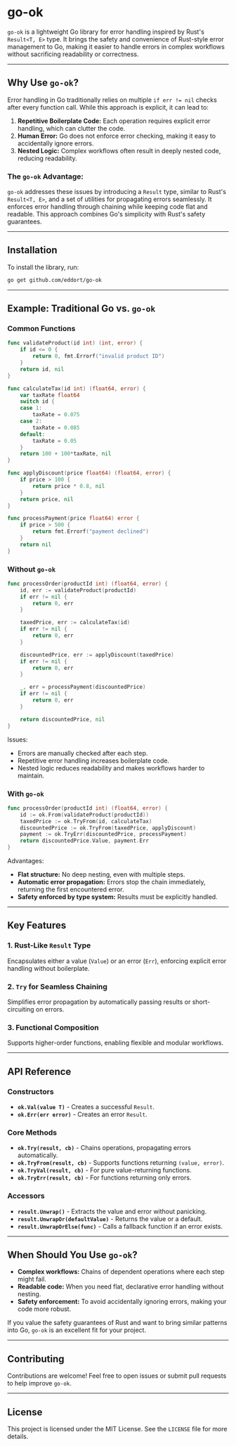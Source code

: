 # go-ok

`go-ok` is a lightweight Go library for error handling inspired by Rust's `Result<T, E>` type. It brings the safety and convenience of Rust-style error management to Go, making it easier to handle errors in complex workflows without sacrificing readability or correctness.

---

## Why Use `go-ok`?

Error handling in Go traditionally relies on multiple `if err != nil` checks after every function call. While this approach is explicit, it can lead to:

1. **Repetitive Boilerplate Code:** Each operation requires explicit error handling, which can clutter the code.
2. **Human Error:** Go does not enforce error checking, making it easy to accidentally ignore errors.
3. **Nested Logic:** Complex workflows often result in deeply nested code, reducing readability.

### The `go-ok` Advantage:

`go-ok` addresses these issues by introducing a `Result` type, similar to Rust's `Result<T, E>`, and a set of utilities for propagating errors seamlessly. It enforces error handling through chaining while keeping code flat and readable. This approach combines Go's simplicity with Rust's safety guarantees.

---

## Installation

To install the library, run:

```bash
go get github.com/eddort/go-ok
```

---

## Example: Traditional Go vs. `go-ok`

### Common Functions

```go
func validateProduct(id int) (int, error) {
    if id <= 0 {
        return 0, fmt.Errorf("invalid product ID")
    }
    return id, nil
}

func calculateTax(id int) (float64, error) {
    var taxRate float64
    switch id {
    case 1:
        taxRate = 0.075
    case 2:
        taxRate = 0.085
    default:
        taxRate = 0.05
    }
    return 100 + 100*taxRate, nil
}

func applyDiscount(price float64) (float64, error) {
    if price > 100 {
        return price * 0.8, nil
    }
    return price, nil
}

func processPayment(price float64) error {
    if price > 500 {
        return fmt.Errorf("payment declined")
    }
    return nil
}
```

### Without `go-ok`

```go
func processOrder(productId int) (float64, error) {
    id, err := validateProduct(productId)
    if err != nil {
        return 0, err
    }

    taxedPrice, err := calculateTax(id)
    if err != nil {
        return 0, err
    }

    discountedPrice, err := applyDiscount(taxedPrice)
    if err != nil {
        return 0, err
    }

    _, err = processPayment(discountedPrice)
    if err != nil {
        return 0, err
    }

    return discountedPrice, nil
}
```

Issues:

- Errors are manually checked after each step.
- Repetitive error handling increases boilerplate code.
- Nested logic reduces readability and makes workflows harder to maintain.

### With `go-ok`

```go
func processOrder(productId int) (float64, error) {
	id := ok.From(validateProduct(productId))
	taxedPrice := ok.TryFrom(id, calculateTax)
	discountedPrice := ok.TryFrom(taxedPrice, applyDiscount)
	payment := ok.TryErr(discountedPrice, processPayment)
	return discountedPrice.Value, payment.Err
}
```

Advantages:

- **Flat structure:** No deep nesting, even with multiple steps.
- **Automatic error propagation:** Errors stop the chain immediately, returning the first encountered error.
- **Safety enforced by type system:** Results must be explicitly handled.

---

## Key Features

### 1. Rust-Like `Result` Type

Encapsulates either a value (`Value`) or an error (`Err`), enforcing explicit error handling without boilerplate.

### 2. `Try` for Seamless Chaining

Simplifies error propagation by automatically passing results or short-circuiting on errors.

### 3. Functional Composition

Supports higher-order functions, enabling flexible and modular workflows.

---

## API Reference

### Constructors

- **`ok.Val(value T)`** - Creates a successful `Result`.
- **`ok.Err(err error)`** - Creates an error `Result`.

### Core Methods

- **`ok.Try(result, cb)`** - Chains operations, propagating errors automatically.
- **`ok.TryFrom(result, cb)`** - Supports functions returning `(value, error)`.
- **`ok.TryVal(result, cb)`** - For pure value-returning functions.
- **`ok.TryErr(result, cb)`** - For functions returning only errors.

### Accessors

- **`result.Unwrap()`** - Extracts the value and error without panicking.
- **`result.UnwrapOr(defaultValue)`** - Returns the value or a default.
- **`result.UnwrapOrElse(func)`** - Calls a fallback function if an error exists.

---

## When Should You Use `go-ok`?

- **Complex workflows:** Chains of dependent operations where each step might fail.
- **Readable code:** When you need flat, declarative error handling without nesting.
- **Safety enforcement:** To avoid accidentally ignoring errors, making your code more robust.

If you value the safety guarantees of Rust and want to bring similar patterns into Go, `go-ok` is an excellent fit for your project.

---

## Contributing

Contributions are welcome! Feel free to open issues or submit pull requests to help improve `go-ok`.

---

## License

This project is licensed under the MIT License. See the `LICENSE` file for more details.

